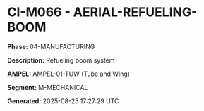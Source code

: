 # CI-M066 - AERIAL-REFUELING-BOOM

**Phase:** 04-MANUFACTURING

**Description:** Refueling boom system

**AMPEL:** AMPEL-01-TUW (Tube and Wing)

**Segment:** M-MECHANICAL

**Generated:** 2025-08-25 17:27:29 UTC
